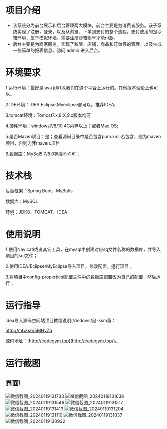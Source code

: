 # 项目介绍

- 该系统分为前台展示和后台管理两大模块，前台主要是为消费者服务。该子系统实现了注册，登录，以及从浏览、下单到支付的整个流程，支付使用的是沙箱环境，属于模拟环境。需要注册沙箱账号才能付款。
- 后台主要是为商家服务，实现了权限，店铺，商品和订单等的管理，以及生成一些简单的报表信息。访问 admin  进入后台。



# 环境要求

1.运行环境：最好是java jdk1.8,我们在这个平台上运行的。其他版本理论上也可以。 

2.IDE环境：IDEA,Eclipse,Myeclipse都可以。推荐IDEA; 

3.tomcat环境：Tomcat7.x,8.X,9.x版本均可 

4.硬件环境：windows7/8/10 4G内存以上；或者Mac OS; 

5.是否Maven项目：是；查看源码目录中是否包含pom.xml;若包含，则为maven项目，否则为非maven.项目 

6.数据库：MySql5.7/8.0等版本均可；

# 技术栈

后台框架：Spring Boot、MyBatis

数据库：MySQL

环境：JDK8、TOMCAT、IDEA

# 使用说明

1.使用Navicati或者其它工具，在mysql中创建对应sq文件名称的数据库，并导入项目的sql文件； 

2.使用IDEA/Eclipse/MyEclipse导入项目，修改配置，运行项目； 

3.将项目中config-propertiesi配置文件中的数据库配置改为自己的配置，然后运行；

# 运行指导

idea导入源码空间站顶目教程说明(Vindows版)-ssm篇：

http://mtw.so/5MHvZq 

源码地址：[http://codegym.top](http://codegym.top/)。 



# 运行截图

## 界面!

![微信截图_20240119131733](https://github.com/catnipculture/E-commerceBookstoreManagement/assets/126983311/d33ac793-9488-4061-8c8a-590f9db691b1)
![微信截图_20240119131638](https://github.com/catnipculture/E-commerceBookstoreManagement/assets/126983311/a3d921d0-1f53-4283-9ce7-6dbb34b3dd7f)
![微信截图_20240119131546](https://github.com/catnipculture/E-commerceBookstoreManagement/assets/126983311/ef52750c-a827-4b0c-8afa-8ef524e080d6)
![微信截图_20240119131517](https://github.com/catnipculture/E-commerceBookstoreManagement/assets/126983311/220dcdc1-3ec6-4da3-80ff-62d47a1e1273)
![微信截图_20240119131413](https://github.com/catnipculture/E-commerceBookstoreManagement/assets/126983311/a4714fc2-b302-4ab6-9441-d35a08b8130c)
![微信截图_20240119131204](https://github.com/catnipculture/E-commerceBookstoreManagement/assets/126983311/1242af36-6d3c-4b2c-a44b-0152ea674d19)
![微信截图_20240119131110](https://github.com/catnipculture/E-commerceBookstoreManagement/assets/126983311/5205dc6a-cd8c-4b7b-9088-396d2b68d6f9)
![微信截图_20240119131037](https://github.com/catnipculture/E-commerceBookstoreManagement/assets/126983311/44cb3f9c-4f7a-4277-866b-2c627f16b992)
![微信截图_20240119130932](https://github.com/catnipculture/E-commerceBookstoreManagement/assets/126983311/4b05a4de-43e8-4fdb-9e58-dcdbfc8ebb0d)
